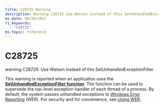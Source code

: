```yaml
---
title: C28725 Warning
description: Warning C28725 Use Watson instead of this SetUnhandledExceptionFilter.
ms.date: 04/20/2017
f1_keywords: 
  - "C28725"
ms.topic: reference
---
```


# C28725


warning C28725: Use Watson instead of this SetUnhandledExceptionFilter

This warning is reported when an application uses the [**SetUnhandledExceptionFilter function**](/windows/win32/api/errhandlingapi/nf-errhandlingapi-setunhandledexceptionfilter). The function can be used to supersede the top-level exception handler of each thread of a process. By default, the system passes unhandled exceptions to [Windows Error Reporting](/windows/desktop/wer/windows-error-reporting) (WER). For security and for convenience, see [Using WER](/windows/desktop/wer/using-wer).

 

